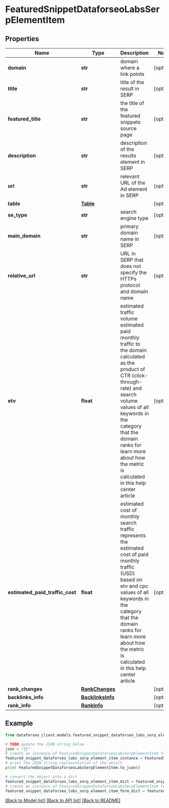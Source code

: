 # FeaturedSnippetDataforseoLabsSerpElementItem


## Properties

Name | Type | Description | Notes
------------ | ------------- | ------------- | -------------
**domain** | **str** | domain where a link points | [optional] 
**title** | **str** | title of the result in SERP | [optional] 
**featured_title** | **str** | the title of the featured snippets source page | [optional] 
**description** | **str** | description of the results element in SERP | [optional] 
**url** | **str** | relevant URL of the Ad element in SERP | [optional] 
**table** | [**Table**](Table.md) |  | [optional] 
**se_type** | **str** | search engine type | [optional] 
**main_domain** | **str** | primary domain name in SERP | [optional] 
**relative_url** | **str** | URL in SERP that does not specify the HTTPs protocol and domain name | [optional] 
**etv** | **float** | estimated traffic volume estimated paid monthly traffic to the domain calculated as the product of CTR (click-through-rate) and search volume values of all keywords in the category that the domain ranks for learn more about how the metric is calculated in this help center article | [optional] 
**estimated_paid_traffic_cost** | **float** | estimated cost of monthly search traffic represents the estimated cost of paid monthly traffic (USD) based on etv and cpc values of all keywords in the category that the domain ranks for learn more about how the metric is calculated in this help center article | [optional] 
**rank_changes** | [**RankChanges**](RankChanges.md) |  | [optional] 
**backlinks_info** | [**BacklinksInfo**](BacklinksInfo.md) |  | [optional] 
**rank_info** | [**RankInfo**](RankInfo.md) |  | [optional] 

## Example

```python
from dataforseo_client.models.featured_snippet_dataforseo_labs_serp_element_item import FeaturedSnippetDataforseoLabsSerpElementItem

# TODO update the JSON string below
json = "{}"
# create an instance of FeaturedSnippetDataforseoLabsSerpElementItem from a JSON string
featured_snippet_dataforseo_labs_serp_element_item_instance = FeaturedSnippetDataforseoLabsSerpElementItem.from_json(json)
# print the JSON string representation of the object
print FeaturedSnippetDataforseoLabsSerpElementItem.to_json()

# convert the object into a dict
featured_snippet_dataforseo_labs_serp_element_item_dict = featured_snippet_dataforseo_labs_serp_element_item_instance.to_dict()
# create an instance of FeaturedSnippetDataforseoLabsSerpElementItem from a dict
featured_snippet_dataforseo_labs_serp_element_item_form_dict = featured_snippet_dataforseo_labs_serp_element_item.from_dict(featured_snippet_dataforseo_labs_serp_element_item_dict)
```
[[Back to Model list]](../README.md#documentation-for-models) [[Back to API list]](../README.md#documentation-for-api-endpoints) [[Back to README]](../README.md)


